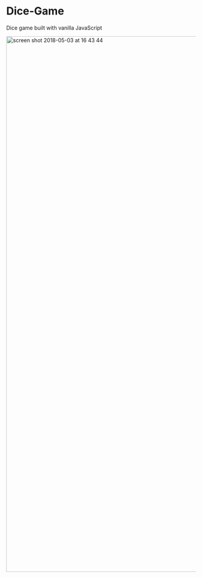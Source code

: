 # Dice-Game
Dice game built with vanilla JavaScript


<img width="1422" alt="screen shot 2018-05-03 at 16 43 44" src="https://user-images.githubusercontent.com/35608280/39583797-32389a76-4ef1-11e8-9133-024fd398b9a3.png">
